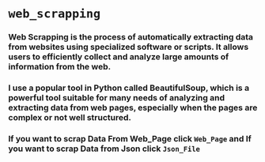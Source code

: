 # `web_scrapping`

### Web Scrapping is the process of automatically extracting data from websites using specialized software or scripts. It allows users to efficiently collect and analyze large amounts of information from the web.



### I use a popular tool in Python called BeautifulSoup, which is a powerful tool suitable for many needs of analyzing and extracting data from web pages, especially when the pages are complex or not well structured.

### If you want to scrap Data From Web_Page click `Web_Page` and If you want to scrap Data from Json click `Json_File`